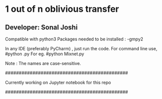 # 1 out of n oblivious transfer


## Developer: Sonal Joshi


Compatible with python3
Packages needed to be installed :
	-gmpy2

In any IDE (preferably PyCharm) , just run the code.
For command line use,
	#python <filename>.py
For eg.
	#python Mixnet.py

Note : The names are case-sensitive. 


#############################################

Currently working on Jupyter notebook for this repo


#############################################